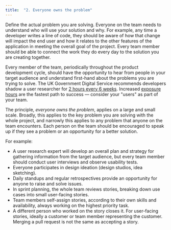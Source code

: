 ```yaml
---
title:  "2. Everyone owns the problem"
---
```


Define the actual problem you are solving. Everyone on the team needs to understand who will use your solution and why. For example, any time a developer writes a line of code, they should be aware of how that change will impact the end user and how it relates to the other features of the application in meeting the overall goal of the project. Every team member should be able to connect the work they do every day to the solution you are creating together.

Every member of the team, periodically throughout the product development cycle, should have the opportunity to hear from people in your target audience and understand first-hand about the problems you are trying to solve.  The UK Government Digital Service recommends developers shadow a user researcher for [2 hours every 6 weeks](https://userresearch.blog.gov.uk/2014/08/28/how-to-be-a-better-user-researcher-shadow-2-hours-every-6-weeks/).  Increased [exposure hours](https://articles.uie.com/user_exposure_hours/) are the fastest path to success — consider your "users" as part of your team.

The principle, _everyone owns the problem_, applies on a large and small scale. Broadly, this applies to the key problem you are solving with the whole project, and narrowly this applies to any problem that anyone on the team encounters. Each person on the team should be encouraged to speak up if they see a problem or an opportunity for a better solution.

For example:

* A user research expert will develop an overall plan and strategy for gathering information from the target audience, but every team member should conduct user interviews and observe usability tests.
* Everyone participates in design ideation (design studios, idea sketching).
* Daily standups and regular retrospectives provide an opportunity for anyone to raise and solve issues.
* In sprint planning, the whole team reviews stories, breaking down use cases into small user-facing stories.
* Team members self-assign stories, according to their own skills and availability, always working on the highest priority task.
* A different person who worked on the story closes it. For user-facing stories, ideally a customer or team member representing the customer. Merging a pull request is not the same as accepting a story.
